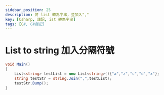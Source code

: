 ```yaml
---
sidebar_position: 25
description: 將 list 轉為字串，並加入","
key: [Csharp, 雜記, ist 轉為字串]
tags: [C#, C#雜記]
---
```


# List to string 加入分隔符號

```csharp
void Main()
{
	List<string> testList = new List<string>(){"a","z","c","d","x"};
	string testStr = string.Join(",",testList);
	testStr.Dump();
}
```
